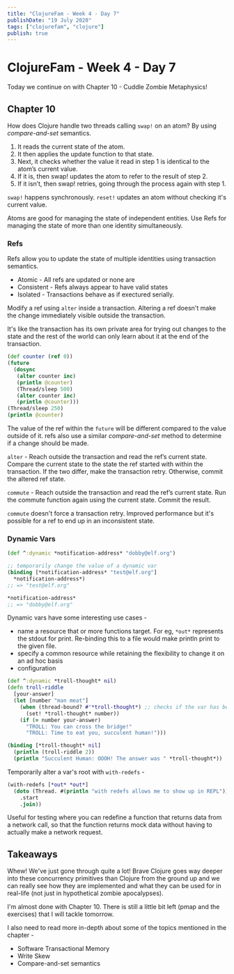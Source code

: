 ```yaml
---
title: "ClojureFam - Week 4 - Day 7"
publishDate: "19 July 2020"
tags: ["clojurefam", "clojure"]
publish: true
---
```


# ClojureFam - Week 4 - Day 7

Today we continue on with Chapter 10 - Cuddle Zombie Metaphysics!

## Chapter 10

How does Clojure handle two threads calling `swap!` on an atom? By using *compare-and-set* semantics.

1. It reads the current state of the atom.
2. It then applies the update function to that state.
3. Next, it checks whether the value it read in step 1 is identical to the atom’s current value.
4. If it is, then swap! updates the atom to refer to the result of step 2.
5. If it isn’t, then swap! retries, going through the process again with step 1.

`swap!` happens synchronously.
`reset!` updates an atom without checking it's current value.

Atoms are good for managing the state of independent entities. Use Refs for managing the state of more than one identity simultaneously.

### Refs

Refs allow you to update the state of multiple identities using transaction semantics.

* Atomic - All refs are updated or none are
* Consistent - Refs always appear to have valid states
* Isolated - Transactions behave as if exectured serially.

Modify a ref using `alter` inside a transaction. Altering a ref doesn't make the change immediately visible outside the transaction.

It's like the transaction has its own private area for trying out changes to the state and the rest of the world can only learn about it at the end of the transaction.

```clojure
(def counter (ref 0))
(future
  (dosync
   (alter counter inc)
   (println @counter)
   (Thread/sleep 500)
   (alter counter inc)
   (println @counter)))
(Thread/sleep 250)
(println @counter)
```

The value of the ref within the `future` will be different compared to the value outside of it. refs also use a similar *compare-and-set* method to determine if a change should be made.

`alter` -
    Reach outside the transaction and read the ref’s current state.
    Compare the current state to the state the ref started with within the transaction.
    If the two differ, make the transaction retry.
    Otherwise, commit the altered ref state.


`commute` -
    Reach outside the transaction and read the ref’s current state.
    Run the commute function again using the current state.
    Commit the result.

`commute` doesn't force a transaction retry. Improved performance but it's possible for a ref to end up in an inconsistent state.


### Dynamic Vars

```clojure
(def ^:dynamic *notification-address* "dobby@elf.org")

;; temporarily change the value of a dynamic var
(binding [*notification-address* "test@elf.org"]
  *notification-address*)
;; => "test@elf.org"

*notification-address*
;; => "dobby@elf.org"
```

Dynamic vars have some interesting use cases -

* name a resource that or more functions target. For eg, `*out*` represents the stdout for print. Re-binding this to a file would make println print to the given file.
* specify a common resource while retaining the flexibility to change it on an ad hoc basis
* configuration

```clojure
(def ^:dynamic *troll-thought* nil)
(defn troll-riddle
  [your-answer]
  (let [number "man meat"]
    (when (thread-bound? #'*troll-thought*) ;; checks if the var has been bound
      (set! *troll-thought* number))
    (if (= number your-answer)
      "TROLL: You can cross the bridge!"
      "TROLL: Time to eat you, succulent human!")))

(binding [*troll-thought* nil]
  (println (troll-riddle 2))
  (println "Succulent Human: OOOH! The answer was " *troll-thought*))
```

Temporarily alter a var's root with `with-redefs` -

```clojure
(with-redefs [*out* *out*]
  (doto (Thread. #(println "with redefs allows me to show up in REPL"))
    .start
    .join))
```

Useful for testing where you can redefine a function that returns data from a network call, so that the function returns mock data without having to actually make a network request.

## Takeaways

Whew! We've just gone through quite a lot! Brave Clojure goes way deeper into these concurrency primitives than Clojure from the ground up and we can really see how they are implemented and what they can be used for in real-life (not just in hypothetical zombie apocalypses).

I'm almost done with Chapter 10. There is still a little bit left (pmap and the exercises) that I will tackle tomorrow.

I also need to read more in-depth about some of the topics mentioned in the chapter -

* Software Transactional Memory
* Write Skew
* Compare-and-set semantics
